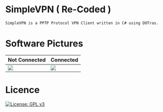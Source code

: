 # SimpleVPN ( Re-Coded )
```bash
SimpleVPN is a PPTP Protocol VPN Client written in C# using DOTras.
```
# Software Pictures
| Not Connected | Connected |
| --- | ---  |
|![](https://image.prntscr.com/image/qXaoxh-cSbK8SwAicS1XRA.png) | ![](https://image.prntscr.com/image/uyoCBUWaRtiJ1jnB4AlEjQ.png)  |

# Licence
[![License: GPL v3](https://img.shields.io/badge/License-GPLv3-blue.svg)](https://www.gnu.org/licenses/gpl-3.0)
